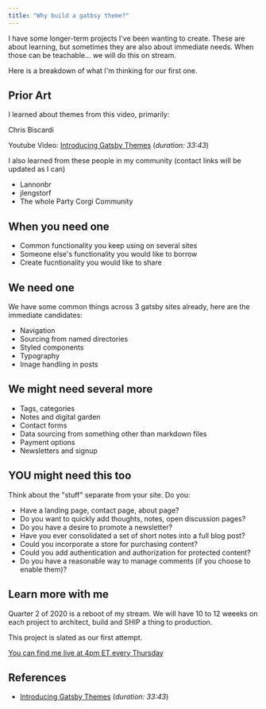 ```yaml
---
title: "Why build a gatbsy theme?"
---
```


I have some longer-term projects I've been wanting to create. These are about learning, but sometimes they are also about immediate needs. When those can be teachable... we will do this on stream.

Here is a breakdown of what I'm thinking for our first one.

## Prior Art

I learned about themes from this video, primarily:

Chris Biscardi

Youtube Video: [Introducing Gatsby Themes](https://www.youtube.com/watch?v=wX84vXBpMR8) (_duration: 33:43_)

I also learned from these people in my community (contact links will be updated as I can)

- Lannonbr
- jlengstorf
- The whole Party Corgi Community

## When you need one

- Common functionality you keep using on several sites
- Someone else's functionality you would like to borrow
- Create fucntionality you would like to share

## We need one

We have some common things across 3 gatsby sites already, here are the immediate candidates:

- Navigation
- Sourcing from named directories
- Styled components
- Typography
- Image handling in posts

## We might need several more

- Tags, categories
- Notes and digital garden
- Contact forms
- Data sourcing from something other than markdown files
- Payment options
- Newsletters and signup

## YOU might need this too

Think about the "stuff" separate from your site. Do you:

- Have a landing page, contact page, about page?
- Do you want to quickly add thoughts, notes, open discussion pages?
- Do you have a desire to promote a newsletter?
- Have you ever consolidated a set of short notes into a full blog post?
- Could you incorporate a store for purchasing content?
- Could you add authentication and authorization for protected content?
- Do you have a reasonable way to manage comments (if you choose to enable them)?

## Learn more with me

Quarter 2 of 2020 is a reboot of my stream. We will have 10 to 12 weeeks on each project to architect, build and SHIP a thing to production.

This project is slated as our first attempt.

[You can find me live at 4pm ET every Thursday](https://www.twitch.tv/roberttables)

## References

- [Introducing Gatsby Themes](https://www.youtube.com/watch?v=wX84vXBpMR8) (_duration: 33:43_)
